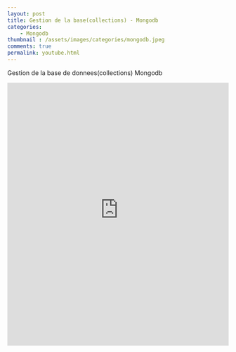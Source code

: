 ```yaml
---
layout: post
title: Gestion de la base(collections) - Mongodb
categories:
    - Mongodb
thumbnail : /assets/images/categories/mongodb.jpeg
comments: true
permalink: youtube.html
---
```



Gestion de la base de donnees(collections) Mongodb

<iframe style="width: 100%; height: 600px;" src="https://www.youtube-nocookie.com/embed/D47ybA8DJ4Y?controls=0&amp;showinfo=0" frameborder="0" allowfullscreen></iframe>